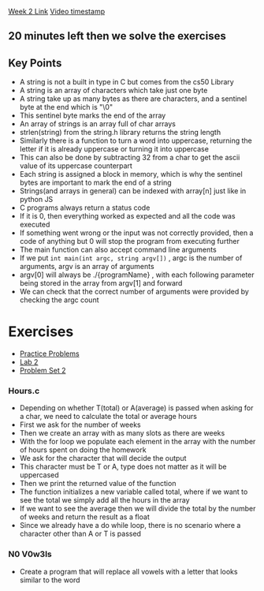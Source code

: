 [Week 2 Link](https://cs50.harvard.edu/x/2023/weeks/2/)
[Video timestamp](https://youtu.be/ODTROxjb8Tw?t=8456)
## 20 minutes left then we solve the exercises

## Key Points
- A string is not a built in type in C but comes from the cs50 Library
- A string is an array of characters which take just one byte
- A string take up as many bytes as there are characters, and a sentinel byte at the end which is "\0"
- This sentinel byte marks the end of the array
- An array of strings is an array full of char arrays
- strlen(string) from the string.h library returns the string length
- Similarly there is a function to turn a word into uppercase, returning the letter if it is already uppercase or turning it into uppercase
- This can also be done by subtracting 32 from a char to get the ascii value of its uppercase counterpart
- Each string is assigned a block in memory, which is why the sentinel bytes are important to mark the end of a string
- Strings(and arrays in general) can be indexed with array[n] just like in python JS
- C programs always return a status code
- If it is 0, then everything worked as expected and all the code was executed
- If something went wrong or the input was not correctly provided, then a code of anything but 0 will stop the program from executing further
- The main function can also accept command line arguments
- If we put `int main(int argc, string argv[])` , argc is the number of arguments, argv is an array of arguments
- argv[0] will always be ./{programName} , with each following parameter being stored in the array from argv[1] and forward
- We can check that the correct number of arguments were provided by checking the argc count

# Exercises

- [Practice Problems](https://cs50.harvard.edu/x/2023/problems/2/)
- [Lab 2](https://cs50.harvard.edu/x/2023/labs/2/)
- [Problem Set 2](https://cs50.harvard.edu/x/2023/psets/2/)


### Hours.c
- Depending on whether T(total) or A(average) is passed when asking for a char, we need to calculate the total or average hours
- First we ask for the number of weeks
- Then we create an array with as many slots as there are weeks
- With the for loop we populate each element in the array with the number of hours spent on doing the homework
- We ask for the character that will decide the output
- This character must be T or A, type does not matter as it will be uppercased
- Then we print the returned value of the function
- The function initializes a new variable called total, where if we want to see the total we simply add all the hours in the array
- If we want to see the average then we will divide the total by the number of weeks and return the result as a float
- Since we already have a do while loop, there is no scenario where a character other than A or T is passed
### N0 V0w3ls

- Create a program that will replace all vowels with a letter that looks similar to the word